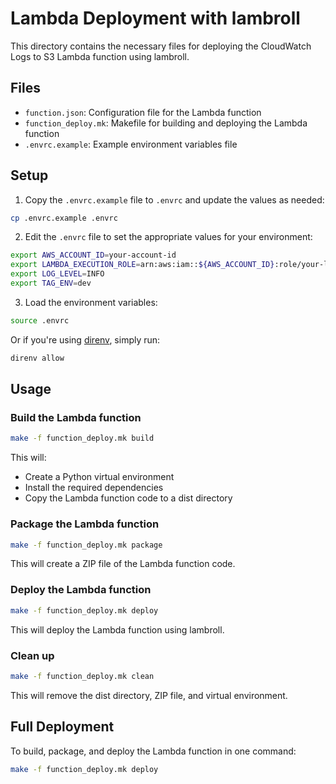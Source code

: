 # Lambda Deployment with lambroll

This directory contains the necessary files for deploying the CloudWatch Logs to S3 Lambda function using lambroll.

## Files

- `function.json`: Configuration file for the Lambda function
- `function_deploy.mk`: Makefile for building and deploying the Lambda function
- `.envrc.example`: Example environment variables file

## Setup

1. Copy the `.envrc.example` file to `.envrc` and update the values as needed:

```bash
cp .envrc.example .envrc
```

2. Edit the `.envrc` file to set the appropriate values for your environment:

```bash
export AWS_ACCOUNT_ID=your-account-id
export LAMBDA_EXECUTION_ROLE=arn:aws:iam::${AWS_ACCOUNT_ID}:role/your-lambda-role
export LOG_LEVEL=INFO
export TAG_ENV=dev
```

3. Load the environment variables:

```bash
source .envrc
```

Or if you're using [direnv](https://direnv.net/), simply run:

```bash
direnv allow
```

## Usage

### Build the Lambda function

```bash
make -f function_deploy.mk build
```

This will:
- Create a Python virtual environment
- Install the required dependencies
- Copy the Lambda function code to a dist directory

### Package the Lambda function

```bash
make -f function_deploy.mk package
```

This will create a ZIP file of the Lambda function code.

### Deploy the Lambda function

```bash
make -f function_deploy.mk deploy
```

This will deploy the Lambda function using lambroll.

### Clean up

```bash
make -f function_deploy.mk clean
```

This will remove the dist directory, ZIP file, and virtual environment.

## Full Deployment

To build, package, and deploy the Lambda function in one command:

```bash
make -f function_deploy.mk deploy
```
